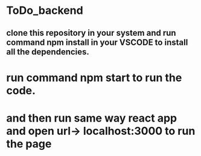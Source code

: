 # ToDo_backend
## clone this repository in your system and run command npm install in your VSCODE to install all the dependencies.
# run command npm start to run the code.
# and then run same way react app and open url-> localhost:3000 to run the page
